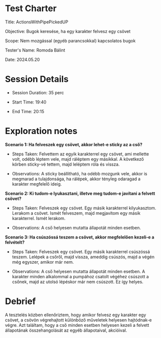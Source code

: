﻿# Test Charter
Title: ActionsWithPipePickedUP

Objective: Bugok keresése, ha egy karakter felvesz egy csövet

Scope: Nem mozgással (egyéb parancsokkal) kapcsolatos bugok

Tester's Name: Romoda Bálint

Date: 2024.05.20

# Session Details
- Session Duration: 35 perc

- Start Time: 19:40

- End Time: 20:15
# Exploration notes
**Scenario 1: Ha felveszek egy csövet, akkor lehet-e sticky az a cső?**

- Steps Taken: Felvettem az egyik karakterrel egy csövet, ami mellette volt, odébb léptem vele, majd ráléptem egy másikkal. A következő körben sticky-vé tettem, majd leléptem róla és vissza.

- Observations: A sticky beállítható, ha odébb mozgunk vele, akkor is megmarad a tulajdonsága, ha rálépek, akkor tényleg odaragad a karakter megfelelő ideig.

**Scenario 2: Ki tudom-e lyukasztani, illetve meg tudom-e javítani a felvett csövet?**

- Steps Taken: Felveszek egy csövet. Egy másik karakterrel kilyukasztom. Lerakom a csövet. Ismét felveszem, majd megjavítom egy másik karakterrel. Ismét lerakom.

- Observations: A cső helyesen mutatta állapotát minden esetben.

**Scenario 3: Ha csúszóssá teszem a csövet, akkor megfelelően kezeli-e a felvételt?**

- Steps Taken: Felveszek egy csövet. Egy másik karakterrel csúszóssá teszem. Lelépek a csőről, majd vissza, ameddig csúszós, majd a végén még egyszer, amikor már nem.

- Observations: A cső helyesen mutatta állapotát minden esetben. A karakter minden alkalommal a pumpához csatolt végéhez csúszott a csőnek, majd az utolsó lépéskor már nem csúszott. Ez így helyes.
# Debrief
A tesztelés közben ellenőriztem, hogy amikor felvesz egy karakter egy csövet, a csövön végrehajtott különböző műveletek helyesen hajtódnak-e végre. Azt találtam, hogy a cső minden esetben helyesen kezeli a felvett állapotának összehangolását az egyéb állapotaival, akcióival.

